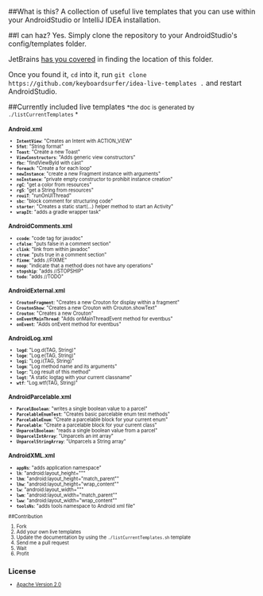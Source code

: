 ##What is this?
A collection of useful live templates that you can use within your AndroidStudio or IntelliJ IDEA installation.

##I can haz?
Yes. Simply clone the repository to your AndroidStudio's config/templates folder.

JetBrains [has you covered](https://www.jetbrains.com/idea/webhelp/live-templates.html) in finding the location of this folder.

Once you found it, `cd` into it, run `git clone https://github.com/keyboardsurfer/idea-live-templates .` and restart AndroidStudio.

##Currently included live templates
<small>*the doc is generated by `./listCurrentTemplates` *<small>



### Android.xml
- **``IntentView``**: "Creates an Intent with ACTION_VIEW"
- **``Sfmt``**: "String format"
- **``Toast``**: "Create a new Toast"
- **``ViewConstructors``**: "Adds generic view constructors"
- **``fbc``**: "findViewById with cast"
- **``foreach``**: "Create a for each loop"
- **``newInstance``**: "create a new Fragment instance with arguments"
- **``noInstance``**: "private empty constructor to prohibit instance creation"
- **``rgC``**: "get a color from resources"
- **``rgS``**: "get a String from resources"
- **``rouiT``**: "runOnUIThread"
- **``sbc``**: "block comment for structuring code"
- **``starter``**: "Creates a static start(...) helper method to start an Activity"
- **``wrapIt``**: "adds a gradle wrapper task"

### AndroidComments.xml
- **``ccode``**: "code tag for javadoc"
- **``cfalse``**: "puts false in a comment section"
- **``clink``**: "link from within javadoc"
- **``ctrue``**: "puts true in a comment section"
- **``fixme``**: "adds //FIXME"
- **``noop``**: "indicate that a method does not have any operations"
- **``stopship``**: "adds //STOPSHIP"
- **``todo``**: "adds //TODO"

### AndroidExternal.xml
- **``CroutonFragment``**: "Creates a new Crouton for display within a fragment"
- **``CroutonShow``**: "Creates a new Crouton with Crouton.showText"
- **``Crouton``**: "Creates a new Crouton"
- **``onEventMainThread``**: "Adds onMainThreadEvent method for eventbus"
- **``onEvent``**: "Adds onEvent method for eventbus"

### AndroidLog.xml
- **``logd``**: "Log.d(TAG, String)"
- **``loge``**: "Log.e(TAG, String)"
- **``logi``**: "Log.i(TAG, String)"
- **``logm``**: "Log method name and its arguments"
- **``logr``**: "Log result of this method"
- **``logt``**: "A static logtag with your current classname"
- **``wtf``**: "Log.wtf(TAG, String)"

### AndroidParcelable.xml
- **``ParcelBoolean``**: "writes a single boolean value to a parcel"
- **``ParcelableEnumTest``**: "Creates basic parcelable enum test methods"
- **``ParcelableEnum``**: "Create a parcelable block for your current enum"
- **``Parcelable``**: "Create a parcelable block for your current class"
- **``UnparcelBoolean``**: "reads a single boolean value from a parcel"
- **``UnparcelIntArray``**: "Unparcels an int array"
- **``UnparcelStringArray``**: "Unparcels a String array"

### AndroidXML.xml
- **``appNs``**: "adds application namespace"
- **``lh``**: "android:layout_height=&quot;&quot;"
- **``lhm``**: "android:layout_height=&quot;match_parent&quot;"
- **``lhw``**: "android:layout_height=&quot;wrap_content&quot;"
- **``lw``**: "android:layout_width=&quot;&quot;"
- **``lwm``**: "android:layout_width=&quot;match_parent&quot;"
- **``lww``**: "android:layout_width=&quot;wrap_content&quot;"
- **``toolsNs``**: "adds tools namespace to Android xml file"




##Contribution
1. Fork
2. Add your own live templates
3. Update the documentation by using the `./listCurrentTemplates.sh` template
4. Send me a pull request
5. Wait
6. Profit


## License

* [Apache Version 2.0](http://www.apache.org/licenses/LICENSE-2.0.html)
